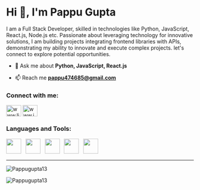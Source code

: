 <h1>Hi 👋, I'm Pappu Gupta</h1>
<p> I am a Full Stack Developer, skilled in technologies like Python, JavaScript, React.js, Node.js etc. Passionate about leveraging technology for innovative solutions, I am building projects integrating frontend libraries with APIs, demonstrating my ability to innovate and execute complex projects. let's connect to explore potential opportunities.</p>

- 💬 Ask me about **Python, JavaScript, React.js**

- 📫 Reach me **pappu474685@gmail.com**

<h3 align="left">Connect with me:</h3>
<p align="left">
<a href="https://www.linkedin.com/in/pappu-kumar-620881258/" target="blank"><img align="center" src="https://skillicons.dev/icons?i=linkedin" alt="www.linkedin.com/in/pappu-kumar-620881258/" height="30" width="40" /></a>
<a href="https://www.instagram.com/pappu_gupta7548/?igshid=NGExMmI2YTkyZg%3D%3D" target="blank"><img align="center" src="https://skillicons.dev/icons?i=instagram" alt="www.instagram.com/pappu_gupta7548" height="30" width="40" /></a>
</p>
<h3 align="left">Languages and Tools:</h3>
<p>
<img width="40" height="40" src="https://skillicons.dev/icons?i=python"></img>&nbsp;&nbsp;
<img width="40" height="40" src="https://skillicons.dev/icons?i=javascript"></img>&nbsp;&nbsp;
<img width="40" height="40" src="https://skillicons.dev/icons?i=react"></img>&nbsp;&nbsp;
<img width="40" height="40" src="https://skillicons.dev/icons?i=nodejs"></img>&nbsp;&nbsp;
<img width="40" height="40" src="https://skillicons.dev/icons?i=mysql"></img>&nbsp;&nbsp;
</p>
<hr />
<p><img align="center" src="https://github-readme-stats.vercel.app/api/top-langs?username=Pappugupta13&show_icons=true&locale=en&layout=compact&theme=cobalt" alt="Pappugupta13" /></p>

<p><img align="center" src="https://github-readme-streak-stats.herokuapp.com/?user=Pappugupta13&theme=cobalt" alt="Pappugupta13" /></p>
